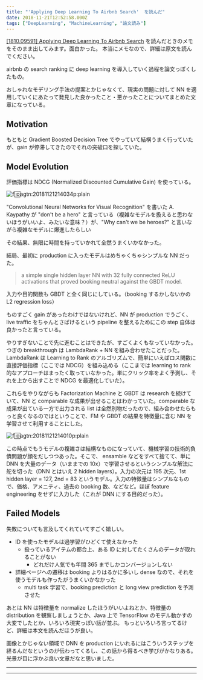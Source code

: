 ```yaml
---
title: "'Applying Deep Learning To Airbnb Search'  を読んだ"
date: 2018-11-21T12:52:58.000Z
tags: ["DeepLearning", "MachineLearning", "論文読み"]
---
```


[[1810.09591] Applying Deep Learning To Airbnb Search](https://arxiv.org/abs/1810.09591) を読んだときのメモをそのまま出してみます。面白かった。
本当にメモなので、詳細は原文を読んでください。

airbnb の search ranking に deep learning を導入していく過程を論文っぽくしたもの。

おしゃれなモデリング手法の提案とかじゃなくて、現実の問題に対して NN を適用していくにあたって発見した良かったこと・悪かったことについてまとめた文章になっている。

## Motivation

もともと Gradient Boosted Decision Tree でやっていて結構うまく行っていたが、gain が停滞してきたのでそれの突破口を探していた。

## Model Evolution

評価指標は NDCG (Normalized Discounted Cumulative Gain) を使っている。

![f:id:agtn:20181121214034p:plain](/i/20181121214034.png "f:id:agtn:20181121214034p:plain")

"Convolutional Neural Networks for Visual Recognition" を書いた A. Kaypathy が "don't be a hero" と言っている（複雑なモデルを扱えると思わないほうがいいよ、みたいな意味？）が、"Why can't we be heroes?" と言いながら複雑なモデルに爆進したらしい

その結果、無限に時間を持っていかれて全然うまくいかなかった。

結局、最初に production に入ったモデルはめちゃくちゃシンプルな NN だった。

> a simple single hidden layer NN with 32 fully connected ReLU activations that proved booking neutral against the GBDT model.

入力や目的関数も GBDT と全く同じにしている。（booking するかしないかの L2 regression loss）

ものすごく gain があったわけではないけれど、NN が production でうごく、live traffic をちゃんとさばけるという pipeline を整えるためにこの step 自体は良かったと言っている。

やりすぎないことで先に進むことはできたが、すごくよくもなっていなかった。つぎの breakthrough は LambdaRank + NN を組み合わせたことだった。LambdaRank は Learning to Rank のアルゴリズムで、簡単にいえばロス関数に直接評価指標（ここでは NDCG）を組み込める（ここまでは learning to rank 的なアプローチはまったく取っていなかった。単にクリック率をよく予測し、それを上から出すことで NDCG を最適化していた）。

これらをやりながらも Factorization Machine と GBDT は research を続けていて、NN と comparable な成果が出せることはわかっていた。comparable な成果が出ている一方で出力される list は全然別物だったので、組み合わせたらもっと良くなるのではということで、FM や GBDT の結果を特徴量に含む NN を学習させて利用することにした。

![f:id:agtn:20181121214010p:plain](/i/20181121214010.png "f:id:agtn:20181121214010p:plain")

この時点でもうモデルの複雑さは結構なものになっていて、機械学習の技術的負債問題が顔をだしつつあった。そこで、 ensamble などをすべて捨てて、単に DNN を大量のデータ（いままでの 10x）で学習させるというシンプルな解法に舵を切った（DNN とはいえ 2 hidden layers）。入力の次元は 195 次元、1st hidden layer = 127, 2nd = 83 というモデル。入力の特徴量はシンプルなもので、価格、アメニティ、過去の booking 数、などなど。ほぼ feature engineering をせずに入力した（これが DNN にする目的だった）。

## Failed Models

失敗についても言及してくれていてすごく嬉しい。

- ID を使ったモデルは過学習がひどくて使えなかった
  - 扱っているアイテムの都合上、ある ID に対してたくさんのデータが取れることがない
    - どれだけ人気でも年間 365 までしかコンバージョンしない
- 詳細ページへの遷移は booking よりはるかに多いし dense なので、それを使うモデルも作ったがうまくいかなかった
  - multi task 学習で、booking prediction と long view prediction を予測させた

あとは NN は特徴量を normalize したほうがいいよねとか、特徴量の distribution を観察しましょうとか、Java 上で TensorFlow のモデル動かすの大変でしたとか、いろいろ現実っぽい話が並ぶ。
もっといろいろ言ってるけど、詳細は本文を読んだほうが良い。

画像とかじゃない領域で DNN を production にいれるにはこういうステップを経るんだなというのが伝わってくるし、この話から得るべき学びがかなりある。光景が目に浮かぶ良い文章だなと思いました。

---

---
